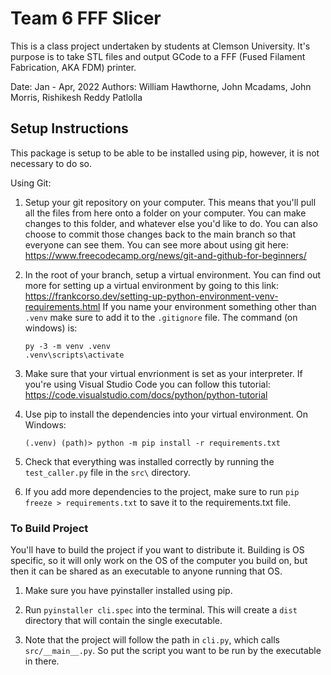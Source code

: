 # Team 6 FFF Slicer

This is a class project undertaken by students at Clemson University. It's purpose is to take STL files and output GCode to a FFF (Fused Filament Fabrication, AKA FDM) printer. 

Date: Jan - Apr, 2022
Authors: William Hawthorne, John Mcadams, John Morris, Rishikesh Reddy Patlolla

## Setup Instructions
This package is setup to be able to be installed using pip, however, it is not necessary to do so. 

Using Git:
1. Setup your git repository on your computer. This means that you'll pull all the files from here onto a folder on your computer. You can make changes to this folder, and whatever else you'd like to do. You can also choose to commit those changes back to the main branch so that everyone can see them. You can see more about using git here: https://www.freecodecamp.org/news/git-and-github-for-beginners/
2. In the root of your branch, setup a virtual environment. You can find out more for setting up a virtual environment by going to this link: https://frankcorso.dev/setting-up-python-environment-venv-requirements.html
If you name your environment something other than ```.venv``` make sure to add it to the ```.gitignore``` file. The command (on windows) is: 
    ```
    py -3 -m venv .venv 
    .venv\scripts\activate
    ``` 
3. Make sure that your virtual envrionment is set as your interpreter. If you're using Visual Studio Code you can follow this tutorial: https://code.visualstudio.com/docs/python/python-tutorial
4. Use pip to install the dependencies into your virtual environment. On Windows:
    ```
    (.venv) (path)> python -m pip install -r requirements.txt
    ```
5. Check that everything was installed correctly by running the ```test_caller.py``` file in the ```src\``` directory.

6. If you add more dependencies to the project, make sure to run ```pip freeze > requirements.txt``` to save it to the requirements.txt file.

### To Build Project
You'll have to build the project if you want to distribute it. Building is OS specific, so it will only work on the OS of the computer you build on, but then it can be shared as an executable to anyone running that OS.

1. Make sure you have pyinstaller installed using pip.

2. Run ```pyinstaller cli.spec``` into the terminal. This will create a ```dist``` directory that will contain the single executable.

3. Note that the project will follow the path in ```cli.py```, which calls ```src/__main__.py```. So put the script you want to be run by the executable in there.